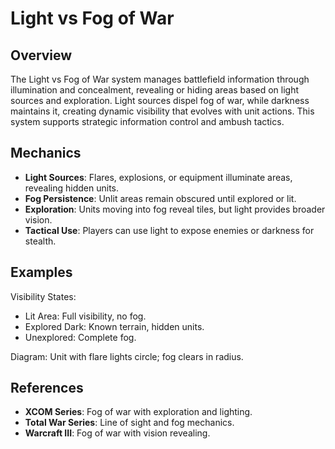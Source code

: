 # Light vs Fog of War

## Overview
The Light vs Fog of War system manages battlefield information through illumination and concealment, revealing or hiding areas based on light sources and exploration. Light sources dispel fog of war, while darkness maintains it, creating dynamic visibility that evolves with unit actions. This system supports strategic information control and ambush tactics.

## Mechanics
- **Light Sources**: Flares, explosions, or equipment illuminate areas, revealing hidden units.
- **Fog Persistence**: Unlit areas remain obscured until explored or lit.
- **Exploration**: Units moving into fog reveal tiles, but light provides broader vision.
- **Tactical Use**: Players can use light to expose enemies or darkness for stealth.

## Examples

Visibility States:
- Lit Area: Full visibility, no fog.
- Explored Dark: Known terrain, hidden units.
- Unexplored: Complete fog.

Diagram: Unit with flare lights circle; fog clears in radius.

## References
- **XCOM Series**: Fog of war with exploration and lighting.
- **Total War Series**: Line of sight and fog mechanics.
- **Warcraft III**: Fog of war with vision revealing.